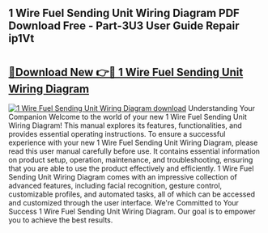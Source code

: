 ## 1 Wire Fuel Sending Unit Wiring Diagram PDF Download Free - Part-3U3 User Guide Repair ip1Vt

# <h2><a href="http://dfnb6b.blite.top/?on=1+Wire+Fuel+Sending+Unit+Wiring+Diagram">🔗Download New 👉🔴 1 Wire Fuel Sending Unit Wiring Diagram</a></h2>

[![1 Wire Fuel Sending Unit Wiring Diagram download](https://i.imgur.com/lujVjoI.png)](http://dfnb6b.blite.top/?on=1+Wire+Fuel+Sending+Unit+Wiring+Diagram)
Understanding Your Companion Welcome to the world of your new 1 Wire Fuel Sending Unit Wiring Diagram! This manual explores its features, functionalities, and provides essential operating instructions. To ensure a successful experience with your new 1 Wire Fuel Sending Unit Wiring Diagram, please read this user manual carefully before use. It contains essential information on product setup, operation, maintenance, and troubleshooting, ensuring that you are able to use the product effectively and efficiently. 1 Wire Fuel Sending Unit Wiring Diagram comes with an impressive collection of advanced features, including facial recognition, gesture control, customizable profiles, and automated tasks, all of which can be accessed and customized through the user interface. We're Committed to Your Success 1 Wire Fuel Sending Unit Wiring Diagram. Our goal is to empower you to achieve the best results.
